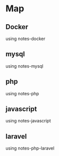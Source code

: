 # Map

## Docker
using notes-docker

## mysql
using notes-mysql

## php
using notes-php

## javascript
using notes-javascript

## laravel
using notes-php-laravel